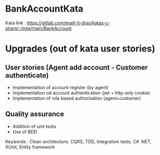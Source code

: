 # BankAccountKata
Kata link : https://gitlab.com/exalt-it-dojo/katas-c-sharp/-/tree/main/BankAccount
# Upgrades (out of kata user stories)

## User stories (Agent add account - Customer authenticate)

- Implementation of account register (by agent)
- Implementation od account authentication (jwt + http only cookie)
- Implementation of role based authorisation (agent+customer)

## Quality assurance 

- Addition of unit tests
- Use of BDD

Keywords : Clean architecture, CQRS, TDD, Integration tests, C# .NET, XUnit, Entity framework

